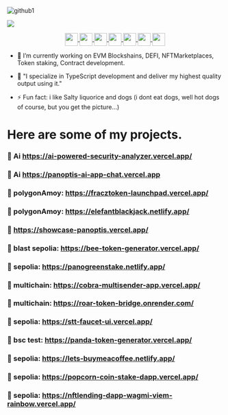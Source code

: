 
![github1](https://user-images.githubusercontent.com/87525579/186960102-a51c989e-55cf-4f89-b27c-8ce1ee574cce.png)


![](path/to/image.png)

<div style="display: inline_block" align="center">
  <a href="https://github.com/panoptisDev">
    <img align="center" height="30" widith="30" src="https://docs.soliditylang.org/en/v0.8.11/_static/logo.svg" />
    <img align="center" height="30" widith="30" src="https://img.icons8.com/color/344/bitcoin--v1.png" />
    <img align="center" height="30" widith="30" src="https://cdn.jsdelivr.net/gh/devicons/devicon/icons/react/react-original.svg" />
    <img align="center" height="30" widith="30" src="https://cdn.jsdelivr.net/gh/devicons/devicon/icons/redux/redux-original.svg" />  
    <img align="center" height="30" widith="30" src="https://cdn.jsdelivr.net/gh/devicons/devicon/icons/javascript/javascript-original.svg" />
    <img align="center" height="30" widith="30" src="https://cdn.jsdelivr.net/gh/devicons/devicon/icons/nodejs/nodejs-original.svg" />
    <img align="center" height="30" widith="30" src="https://cdn.jsdelivr.net/gh/devicons/devicon/icons/python/python-plain.svg" />
  </a>
</div>



* 🔭 I’m currently working on EVM Blockshains, DEFI, NFTMarketplaces, Token staking, Contract development.

* 📃 "I specialize in TypeScript development and deliver my highest quality output using it."

* ⚡ Fun fact: i like Salty liquorice and dogs (i dont eat dogs, well hot dogs of course, but you get the picture...)

# Here are some of my projects.

### 🤖 Ai https://ai-powered-security-analyzer.vercel.app/
### 🤖 Ai https://panoptis-ai-app-chat.vercel.app
### 🌱 polygonAmoy: https://fracztoken-launchpad.vercel.app/
### 🌱 polygonAmoy: https://elefantblackjack.netlify.app/
### 🌱 https://showcase-panoptis.vercel.app/
### 🌱 blast sepolia: https://bee-token-generator.vercel.app/
### 🌱 sepolia: https://panogreenstake.netlify.app/
### 🌱 multichain: https://cobra-multisender-app.vercel.app/
### 🌱 multichain: https://roar-token-bridge.onrender.com/
### 🌱 sepolia: https://stt-faucet-ui.vercel.app/
### 🌱 bsc test: https://panda-token-generator.vercel.app/
### 🌱 sepolia: https://lets-buymeacoffee.netlify.app/
### 🌱 sepolia: https://popcorn-coin-stake-dapp.vercel.app/
### 🌱 sepolia: https://nftlending-dapp-wagmi-viem-rainbow.vercel.app/





